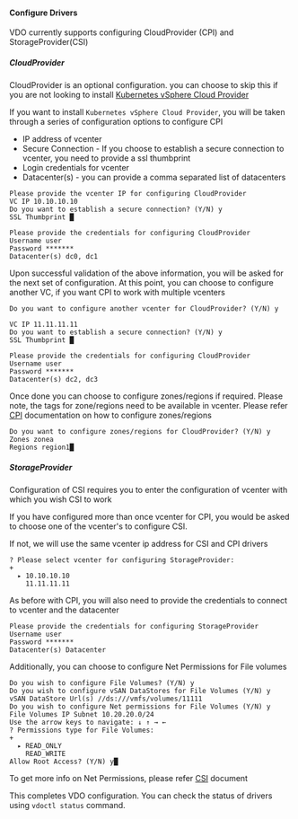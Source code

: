 #### Configure Drivers

VDO currently supports configuring CloudProvider (CPI) and StorageProvider(CSI)

##### CloudProvider
CloudProvider is an optional configuration. you can choose to skip this if you are not looking to install [Kubernetes vSphere Cloud Provider](https://github.com/kubernetes/cloud-provider-vsphere/)

If you want to install `Kubernetes vSphere Cloud Provider`, you will be taken through a series of configuration options to configure CPI

- IP address of vcenter
- Secure Connection - If you choose to establish a secure connection to vcenter, you need to provide a ssl thumbprint
- Login credentials for vcenter
- Datacenter(s) - you can provide a comma separated list of datacenters

```shell
Please provide the vcenter IP for configuring CloudProvider 
VC IP 10.10.10.10
Do you want to establish a secure connection? (Y/N) y
SSL Thumbprint █

Please provide the credentials for configuring CloudProvider
Username user
Password *******
Datacenter(s) dc0, dc1
```

Upon successful validation of the above information, you will be asked for the next set of configuration. At this point, you can choose to configure another VC, if you want CPI to work with multiple vcenters
```shell
Do you want to configure another vcenter for CloudProvider? (Y/N) y

VC IP 11.11.11.11
Do you want to establish a secure connection? (Y/N) y
SSL Thumbprint █

Please provide the credentials for configuring CloudProvider
Username user
Password *******
Datacenter(s) dc2, dc3
```

Once done you can choose to configure zones/regions if required. Please note, the tags for zone/regions need to be available in vcenter. Please refer [CPI](https://github.com/kubernetes/cloud-provider-vsphere/blob/master/docs/book/tutorials/deploying_cpi_and_csi_with_multi_dc_vc_aka_zones.md) documentation on how to configure zones/regions 

```shell
Do you want to configure zones/regions for CloudProvider? (Y/N) y
Zones zonea
Regions region1█
```

##### StorageProvider
Configuration of CSI requires you to enter the configuration of vcenter with which you wish CSI to work

If you have configured more than once vcenter for CPI, you would be asked to choose one of the vcenter's to configure CSI.

If not, we will use the same vcenter ip address for CSI and CPI drivers
```shell 
? Please select vcenter for configuring StorageProvider: 
+   
  ▸ 10.10.10.10
    11.11.11.11
```

As before with CPI, you will also need to provide the credentials to connect to vcenter and the datacenter
```shell
Please provide the credentials for configuring StorageProvider
Username user
Password *******
Datacenter(s) Datacenter
```

Additionally, you can choose to configure Net Permissions for File volumes
```shell
Do you wish to configure File Volumes? (Y/N) y
Do you wish to configure vSAN DataStores for File Volumes (Y/N) y
vSAN DataStore Url(s) //ds:///vmfs/volumes/11111
Do you wish to configure Net permissions for File Volumes (Y/N) y
File Volumes IP Subnet 10.20.20.0/24
Use the arrow keys to navigate: ↓ ↑ → ← 
? Permissions type for File Volumes: 
+   
  ▸ READ_ONLY
    READ_WRITE
Allow Root Access? (Y/N) y█
```

To get more info on Net Permissions, please refer [CSI](https://vsphere-csi-driver.sigs.k8s.io/driver-deployment/installation.html#vsphereconf_for_file) document


This completes VDO configuration. You can check the status of drivers using `vdoctl status` command.